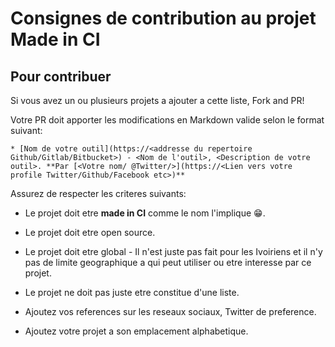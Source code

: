 # Consignes de contribution au projet Made in CI 

## Pour contribuer
Si vous avez un ou plusieurs projets a ajouter a cette liste, Fork and PR! 

Votre PR doit apporter les modifications en Markdown valide selon le format suivant:

```
* [Nom de votre outil](https://<addresse du repertoire Github/Gitlab/Bitbucket>) - <Nom de l'outil>, <Description de votre outil>. **Par [<Votre nom/ @Twitter/>](https://<Lien vers votre profile Twitter/Github/Facebook etc>)**

```


Assurez de respecter les criteres suivants:

* Le projet doit etre **made in CI** comme le nom l'implique :grin:.

* Le projet doit etre open source.

* Le projet doit etre global - Il n'est juste pas fait pour les Ivoiriens et il n'y pas de limite geographique a qui peut utiliser ou etre interesse par ce projet.

* Le projet ne doit pas juste etre constitue d'une liste.

* Ajoutez vos references sur les reseaux sociaux, Twitter de preference.

* Ajoutez votre projet a son emplacement alphabetique.

